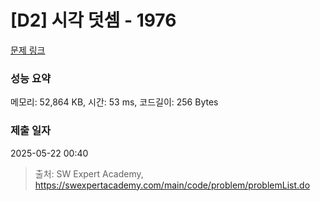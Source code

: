 # [D2] 시각 덧셈 - 1976 

[문제 링크](https://swexpertacademy.com/main/code/problem/problemDetail.do?contestProbId=AV5PttaaAZIDFAUq) 

### 성능 요약

메모리: 52,864 KB, 시간: 53 ms, 코드길이: 256 Bytes

### 제출 일자

2025-05-22 00:40



> 출처: SW Expert Academy, https://swexpertacademy.com/main/code/problem/problemList.do